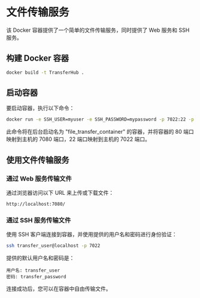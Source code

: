 # 文件传输服务

该 Docker 容器提供了一个简单的文件传输服务，同时提供了 Web 服务和 SSH 服务。

## 构建 Docker 容器

```bash
docker build -t TransferHub .
```

## 启动容器

要启动容器，执行以下命令：

```bash
docker run -e SSH_USER=myuser -e SSH_PASSWORD=mypassword -p 7022:22 -p 7080:80 -d TransferHub --name file_transfer_container
```

此命令将在后台启动名为 "file_transfer_container" 的容器，并将容器的 80 端口映射到主机的 7080 端口，22 端口映射到主机的 7022 端口。

## 使用文件传输服务

### 通过 Web 服务传输文件

通过浏览器访问以下 URL 来上传或下载文件：

```
http://localhost:7080/
```

### 通过 SSH 服务传输文件

使用 SSH 客户端连接到容器，并使用提供的用户名和密码进行身份验证：

```bash
ssh transfer_user@localhost -p 7022
```

提供的默认用户名和密码是：

```
用户名: transfer_user
密码: transfer_password
```

连接成功后，您可以在容器中自由传输文件。
